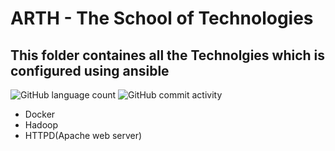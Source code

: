 # ARTH - The School of Technologies

## This folder containes all the Technolgies which is configured using ansible

![GitHub language count](https://img.shields.io/github/languages/count/venkateshpensalwar/ARTH)
![GitHub commit activity](https://img.shields.io/github/commit-activity/m/venkateshpensalwar/ARTH)

 - Docker
 - Hadoop
 - HTTPD(Apache web server)
